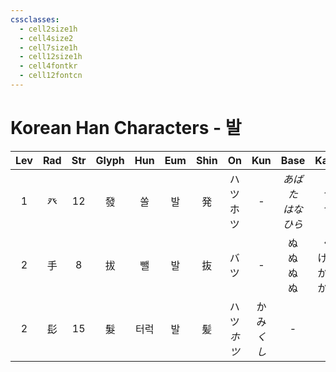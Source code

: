 ```yaml
---
cssclasses:
  - cell2size1h
  - cell4size2
  - cell7size1h
  - cell12size1h
  - cell4fontkr
  - cell12fontcn
---
```


# Korean Han Characters - 발

| Lev | Rad | Str | Glyph | Hun | Eum | Shin |     On     |    Kun     |         Base          |        Kana         | Simp |    Man     |  Can  | Viet |
| :-: | :-: | :-: | :---: | :-: | :-: | :--: | :--------: | :--------: | :-------------------: | :-----------------: | :--: | :--------: | :---: | :--: |
|  1  |  癶  | 12  |   發   |  쏠  |  발  |  発   |  ハツ<br>ホツ  |     -      | *あば<br>た<br>はな<br>ひら* | *く<br>つ<br>つ<br>く*  |  发   |     fā     | faat3 | phát |
|  2  |  手  |  8  |   拔   |  뺄  |  발  |  抜   |     バツ     |     -      |   ぬ<br>ぬ<br>ぬ<br>ぬ    | く<br>ける<br>かす<br>かる |  拔   |     bá     | bat6  | bạt  |
|  2  |  髟  | 15  |   髮   | 터럭  |  발  |  髪   | ハツ<br>*ホツ* | かみ<br>*くし* |           -           |          -          |  发   | fà<br>*fǎ* | faat3 | phát |
